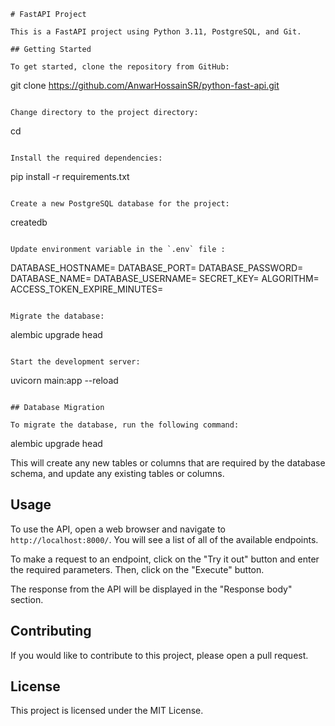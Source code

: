 ```
# FastAPI Project

This is a FastAPI project using Python 3.11, PostgreSQL, and Git.

## Getting Started

To get started, clone the repository from GitHub:

```

git clone https://github.com/AnwarHossainSR/python-fast-api.git

```

Change directory to the project directory:

```

cd <your-project-name>

```

Install the required dependencies:

```

pip install -r requirements.txt

```

Create a new PostgreSQL database for the project:

```

createdb <your-database-name>

```

Update environment variable in the `.env` file :

```

DATABASE_HOSTNAME=
DATABASE_PORT=
DATABASE_PASSWORD=
DATABASE_NAME=
DATABASE_USERNAME=
SECRET_KEY=
ALGORITHM=
ACCESS_TOKEN_EXPIRE_MINUTES=


```

Migrate the database:

```

alembic upgrade head

```

Start the development server:

```

uvicorn main:app --reload

```

## Database Migration

To migrate the database, run the following command:

```

alembic upgrade head

This will create any new tables or columns that are required by the database schema, and update any existing tables or columns.

## Usage

To use the API, open a web browser and navigate to `http://localhost:8000/`. You will see a list of all of the available endpoints.

To make a request to an endpoint, click on the "Try it out" button and enter the required parameters. Then, click on the "Execute" button.

The response from the API will be displayed in the "Response body" section.

## Contributing

If you would like to contribute to this project, please open a pull request.

## License

This project is licensed under the MIT License.